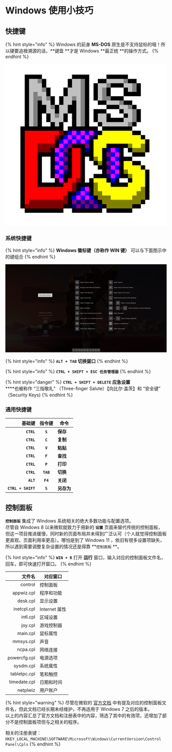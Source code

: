 # Windows 使用小技巧

## 快捷键

{% hint style="info" %}
Windows 的前身 **MS-DOS** 原生是不支持鼠标的哦！所以硬要追根溯源的话，**键盘 **才是 Windows **最正统 **的操作方式。
{% endhint %}

![](<../.gitbook/assets/image (14).png>)

### 系统快捷键

{% hint style="info" %}
**Windows 徽标键（亦称作 WIN 键）** 可以与下面图示中的键组合
{% endhint %}

![Powertoys 快捷键指南](<../.gitbook/assets/image (13).png>)

{% hint style="info" %}
**`ALT + TAB` 切换窗口**
{% endhint %}

{% hint style="info" %}
**`CTRL + SHIFT + ESC 任务管理器`**
{% endhint %}

{% hint style="danger" %}
**`CTRL + SHIFT + DELETE` 应急设置**\
****也被称作 “三指敬礼” （Three-finger Salute）【向比尔·盖茨】和 “安全键” （Security Keys)
{% endhint %}



### 通用快捷键

|                基础键 |    指令键    | 命令      |
| -----------------: | :-------: | ------- |
|         **`CTRL`** |  **`S`**  | **保存**  |
|         **`CTRL`** |  **`C`**  | **复制**  |
|         **`CTRL`** |  **`V`**  | **粘贴**  |
|         **`CTRL`** |  **`F`**  | **查找**  |
|         **`CTRL`** |  **`P`**  | **打印**  |
|         **`CTRL`** | **`TAB`** | **切换**  |
|          **`ALT`** |  **`F4`** | **关闭**  |
| **`CTRL + SHIFT`** |  **`S`**  | **另存为** |

## 控制面板

**`控制面板`** 集成了 Windows 系统相关的绝大多数功能与配置选项。\
尽管自 Windows 8 以来微软就致力于用新的 **`设置`** 页面来替代传统的控制面板，但这一项目推进缓慢，同时新的页面布局并未得到广泛认可（个人就觉得控制面板更直观、页面利用率更高）。哪怕是到了 Windows 11 ，依旧有很多设置项缺失，所以遇到需要调整复杂设置的情况还是得靠 **`控制面板` **。

{% hint style="info" %}
**`WIN + R`** 打开 **运行** 窗口，输入对应的控制面板文件名，回车，即可快速打开窗口。
{% endhint %}

|          文件名 | 对应窗口        |
| -----------: | ----------- |
|      control | 控制面板        |
|   appwiz.cpl | 程序和功能       |
|     desk.cpl | 显示设置        |
|  inetcpl.cpl | Internet 属性 |
|     intl.cpl | 区域设置        |
|      joy.cpl | 游戏控制器       |
|     main.cpl | 鼠标属性        |
|    mmsys.cpl | 声音          |
|     ncpa.cpl | 网络连接        |
| powercfg.cpl | 电源选项        |
|    sysdm.cpl | 系统属性        |
| tabletpc.cpl | 笔和触控        |
| timedate.cpl | 日期和时间       |
|     netplwiz | 用户账户        |

{% hint style="warning" %}
尽管在微软的 [官方文档](https://support.microsoft.com/en-us/topic/description-of-control-panel-cpl-files-4dc809cd-5063-6c6d-3bee-d3f18b2e0176) 中有提及对应的控制面板文件名，但此文档已经长期未经维护，不再适用于 Windows 7 之后的版本。\
以上的内容汇总了官方文档和注册表中的内容，筛选了其中的有效项，还增加了部分不是控制面板项但与之相关的程序。

相关的注册表键：\
`HKEY_LOCAL_MACHINE\SOFTWARE\Microsoft\Windows\CurrentVersion\Control Panel\Cpls`
{% endhint %}
